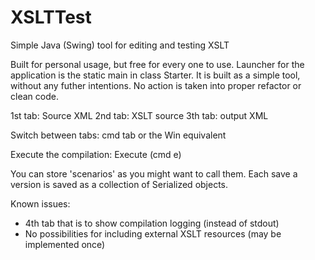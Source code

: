 # XSLTTest
Simple Java (Swing) tool for editing and testing XSLT

Built for personal usage, but free for every one to use. Launcher for the application is the static main in class Starter.
It is built as a simple tool, without any futher intentions. No action is taken into proper refactor or clean code.

1st tab: Source XML
2nd tab: XSLT source
3th tab: output XML

Switch between tabs: cmd tab or the Win equivalent

Execute the compilation: Execute (cmd e)

You can store 'scenarios' as you might want to call them. Each save a version is saved as a collection of Serialized objects. 

Known issues: 
- 4th tab that is to show compilation logging (instead of stdout)
- No possibilities for including external XSLT resources (may be implemented once)


